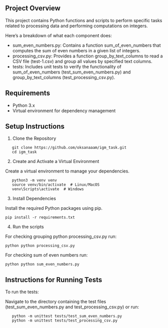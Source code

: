 ## Project Overview

This project contains Python functions and scripts to perform specific tasks related to processing data and performing computations on integers.  

Here’s a breakdown of what each component does:

- sum_even_numbers.py: Contains a function sum_of_even_numbers that computes the sum of even numbers in a given list of integers.
- processing_csv.py: Provides a function group_by_text_columns to read a CSV file (test-1.csv) and group all values by specified text columns.
- tests: Includes unit tests to verify the functionality of sum_of_even_numbers (test_sum_even_numbers.py) and group_by_text_columns (test_processing_csv.py).

## Requirements

- Python 3.x
- Virtual environment for dependency management


## Setup Instructions

1. Clone the Repository

```
   git clone https://github.com/oksanaaam/igm_task.git
   cd igm_task
```

2. Create and Activate a Virtual Environment

Create a virtual environment to manage your dependencies.
```
   python3 -m venv venv
   source venv/bin/activate  # Linux/MacOS
   venv\Scripts\activate  # Windows
```

3. Install Dependencies

Install the required Python packages using pip.

   `pip install -r requirements.txt`

4. Run the scripts

For checking grouping python processing_csv.py run:

   `python python processing_csv.py`

For checking sum of even numbers run:

   `python python sum_even_numbers.py`


## Instructions for Running Tests
To run the tests:

Navigate to the directory containing the test files (test_sum_even_numbers.py and test_processing_csv.py) or run:

```
   python -m unittest tests/test_sum_even_numbers.py
   python -m unittest tests/test_processing_csv.py